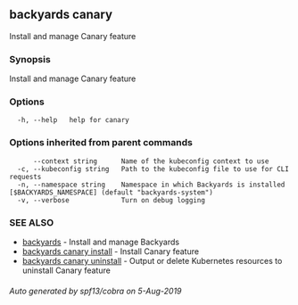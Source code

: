 ## backyards canary

Install and manage Canary feature

### Synopsis

Install and manage Canary feature

### Options

```
  -h, --help   help for canary
```

### Options inherited from parent commands

```
      --context string      Name of the kubeconfig context to use
  -c, --kubeconfig string   Path to the kubeconfig file to use for CLI requests
  -n, --namespace string    Namespace in which Backyards is installed [$BACKYARDS_NAMESPACE] (default "backyards-system")
  -v, --verbose             Turn on debug logging
```

### SEE ALSO

* [backyards](backyards.md)	 - Install and manage Backyards
* [backyards canary install](backyards_canary_install.md)	 - Install Canary feature
* [backyards canary uninstall](backyards_canary_uninstall.md)	 - Output or delete Kubernetes resources to uninstall Canary feature

###### Auto generated by spf13/cobra on 5-Aug-2019
